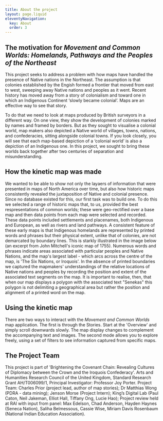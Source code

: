 ```yaml
---
title: About the project
layout: page.liquid
eleventyNavigation:
  key: About
  order: 3
---
```


## The motivation for *Movement and Common Worlds: Homelands, Pathways and the Peoples of the Northeast*

This project seeks to address a problem with how maps have handled the presence of Native nations in the Northeast. The assumption is that colonies established by the Engish formed a frontier that moved from east to west, sweeping away Native nations and peoples as it went. Recent history has moved away from a story of colonialism and toward one in which an Indigenous Continent ‘slowly became colonial’. Maps are an effective way to see that story.

To do that we need to look at maps produced by British surveyors in a different way. On one view, they show the development of colonies marked by names and framed by borders. But as they sought to visualise a colonial world, map makers also depicted a Native world of villages, towns, nations, and confederacies, sitting alongside colonial towns. If you look closely, you will see that each map-based depiction of a ‘colonial world’ is also a depiction of an Indigenous one. In this project, we sought to bring these worlds back together after two centuries of separation and misunderstanding.

## How the kinetic map was made
We wanted to be able to show not only the layaers of information that were presented in maps of North America over time, but also how  historic maps consistently revealed the juxtaposition of Native and colonial presence. Since no database existed for this, our first task was to build one. To do this we selected a range of historic maps that, to us, provided the best respresentations of common worlds; these were geo-rectified over a base map and then data points from each map were selected and recorded. These data points included settlements and placenames, both Indigenous and European, as well as rivers and land pathways. A consistent feature of these early maps is that Indigenous homelands are represented by printed words and phrases but their physical extent, unlike that of colonies, are not demarcated by boundary lines. This is starkly illustrated in the image below (an excerpt from John Mitchell's iconic map of 1755). Numerous words and phrases indicate areas associated with particular peoples and Native Nations, and the map's largest label - which arcs across the centre of the map, is 'The Six Nations, or Iroquois'. In the absence of printed boundaries we captured the mapmakers' understandings of the relative locations of Native nations and peoples by recording the position and extent of the associated text segments on the map. It is important to realise, then, that when our map displays a polygon with the associated text "Senekas" this polygon is not delimiting a geographical area but rather the position and alignment of a printed word on the map.

## Using the kinetic map
There are two ways to interact with the *Movement and Common Worlds* map application. The first is through the Stories. Start at the 'Overview' and simply scroll downwards slowly. The map display changes to complement the accompanying text and images. The second mode allows you to explore freely, using a set of filters to see information captured from specific maps. 

## The Project Team

This project is part of 'Brightening the Covenant Chain: Revealing Cultures of Diplomacy between the Crown and the Iroquois Confederacy'. Arts and Humanities Research Council of the United Kingdom, Standard Research Grant AH/T006099/1, Principal Investigator: Professor Joy Porter. Project Team: Charles Prior (project lead, author of map stories); Dr Matthias Wong (PDRA - data mining); Jenson Morse (Project Intern); King’s Digital Lab (Paul Caton, Neil Jakeman, Elliot Hall, Tiffany Ong, Lucie Hao); Project review held at RAI with input from panel: Max Edelson, Chad Anderson, Hayden Haynes (Seneca Nation), Saliha Belmessous, Cassie Wise, Miriam Davis Rosenbaum (National Indian Education Association).
